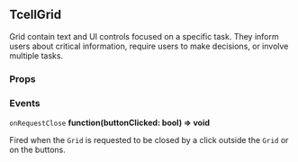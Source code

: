 ## TcellGrid
Grid contain text and UI controls focused on a specific task. They inform users about critical information, require users to make decisions, or involve multiple tasks.

### Props
### Events
`onRequestClose`   **function(buttonClicked: bool) => void**

Fired when the `Grid` is requested to be closed by a click outside the `Grid` or on the buttons.
